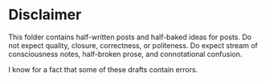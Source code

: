 # Disclaimer

This folder contains half-written posts and half-baked ideas for posts. Do not expect quality, closure, correctness, or politeness. Do expect stream of consciousness notes, half-broken prose, and connotational confusion.

I know for a fact that some of these drafts contain errors.
